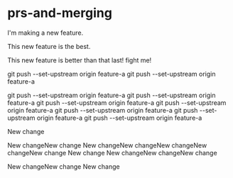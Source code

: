 # prs-and-merging

I'm making a new feature.

This new feature is the best.

This new feature is better than that last! fight me!

 git push --set-upstream origin feature-a
  git push --set-upstream origin feature-a

   git push --set-upstream origin feature-a
  git push --set-upstream origin feature-a git push --set-upstream origin feature-a git push --set-upstream origin feature-a
  git push --set-upstream origin feature-a git push --set-upstream origin feature-a git push --set-upstream origin feature-a

New change

New changeNew change
New changeNew changeNew changeNew changeNew change
New change
New changeNew changeNew change

New changeNew change
New change

